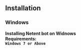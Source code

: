 ## Installation
### Windows
**Installing Netent bot on Widnows  
Requirements:  
`Windows 7 or Above`**
